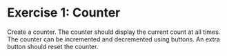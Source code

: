 # Exercise 1: Counter
Create a counter. The counter should display the current count at all times. The
counter can be incremented and decremented using buttons. An extra button
should reset the counter.